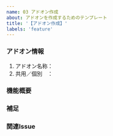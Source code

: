 ```yaml
---
name: 03 アドオン作成
about: アドオンを作成するためのテンプレート
title: '【アドオン作成】'
labels: 'feature'
---
```


### アドオン情報
1. アドオン名称：
2. 共用／個別　：

### 機能概要 
<!-- アドオンの機能概要を記載 -->

### 補足
<!-- 固有の仕様や、画面ショット、参考資料など -->

### 関連Issue
<!-- #123, #456 -->

